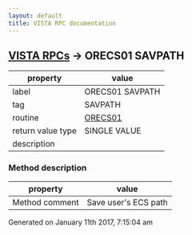```yaml
---
layout: default
title: VISTA RPC documentation
---
```




## [VISTA RPCs](TableOfContent.md) &#8594; ORECS01 SAVPATH 

 property | value 
--- | --- 
 label | ORECS01 SAVPATH
 tag | SAVPATH
 routine | [ORECS01](http://code.osehra.org/dox/Routine_ORECS01_source.html)
 return value type | SINGLE VALUE
 description | 


### Method description

 property | value 
--- | --- 
 Method comment | Save user's ECS path




 Generated on January 11th 2017, 7:15:04 am